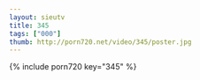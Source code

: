 ```yaml
--- 
layout: sieutv
title: 345
tags: ["000"]
thumb: http://porn720.net/video/345/poster.jpg
---
```

{% include porn720 key="345" %} 
